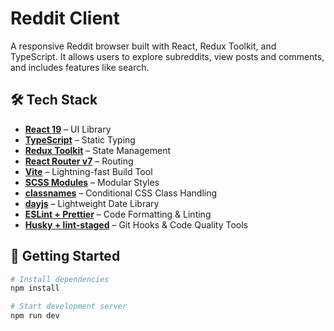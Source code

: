 # Reddit Client

A responsive Reddit browser built with React, Redux Toolkit, and TypeScript. It allows users to explore subreddits, view posts and comments, and includes features like search.

## 🛠️ Tech Stack

- [**React 19**](https://react.dev/) – UI Library
- [**TypeScript**](https://www.typescriptlang.org/) – Static Typing
- [**Redux Toolkit**](https://redux-toolkit.js.org/) – State Management
- [**React Router v7**](https://reactrouter.com/) – Routing
- [**Vite**](https://vitejs.dev/) – Lightning-fast Build Tool
- [**SCSS Modules**](https://sass-lang.com/) – Modular Styles
- [**classnames**](https://github.com/JedWatson/classnames) – Conditional CSS Class Handling
- [**dayjs**](https://day.js.org/) – Lightweight Date Library
- [**ESLint + Prettier**](https://prettier.io/) – Code Formatting & Linting
- [**Husky + lint-staged**](https://typicode.github.io/husky/) – Git Hooks & Code Quality Tools

## 🚀 Getting Started

```bash
# Install dependencies
npm install

# Start development server
npm run dev
```
